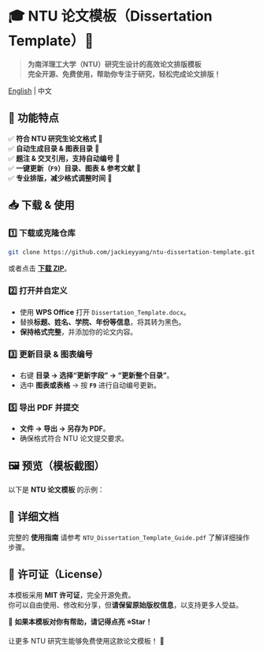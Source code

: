 # 🎓 NTU 论文模板（Dissertation Template）📄

> **为南洋理工大学（NTU）研究生设计的高效论文排版模板**  
> **完全开源、免费使用，帮助你专注于研究，轻松完成论文排版！**  

[English](./README.en.md) | 中文

## 🚀 功能特点

✅ **符合 NTU 研究生论文格式** 📄  
✅ **自动生成目录 & 图表目录** 📜  
✅ **题注 & 交叉引用，支持自动编号** 📖  
✅ **一键更新（`F9`）目录、图表 & 参考文献** 🔄  
✅ **专业排版，减少格式调整时间** 🎯  



## 📥 下载 & 使用

### **1️⃣ 下载或克隆仓库**
```bash
git clone https://github.com/jackieyyang/ntu-dissertation-template.git
```
或者点击 [**下载 ZIP**](https://github.com/jackieyyang/ntu-dissertation-template/archive/refs/heads/main.zip)。

### **2️⃣ 打开并自定义**
- 使用 **WPS Office** 打开 `Dissertation_Template.docx`。
- 替换**标题、姓名、学院、年份等信息**，将其转为黑色。
- **保持格式完整**，并添加你的论文内容。

### **3️⃣ 更新目录 & 图表编号**
- 右键 **目录 → 选择“更新字段” → “更新整个目录”**。
- 选中 **图表或表格** → 按 **`F9`** 进行自动编号更新。

### **5️⃣ 导出 PDF 并提交**
- **文件 → 导出 → 另存为 PDF**。
- 确保格式符合 NTU 论文提交要求。



## 🖼 预览（模板截图）

以下是 **NTU 论文模板** 的示例：

[](./images/Dissertation_Template_00.png)
[](./images/Dissertation_Template_01.png)
[](./images/Dissertation_Template_02.png)
[](./images/Dissertation_Template_03.png)
[](./images/Dissertation_Template_04.png)
[](./images/Dissertation_Template_05.png)
[](./images/Dissertation_Template_06.png)
[](./images/Dissertation_Template_07.png)
[](./images/Dissertation_Template_08.png)
[](./images/Dissertation_Template_09.png)
[](./images/Dissertation_Template_10.png)
[](./images/Dissertation_Template_11.png)
[](./images/Dissertation_Template_12.png)
[](./images/Dissertation_Template_13.png)
[](./images/Dissertation_Template_14.png)
[](./images/Dissertation_Template_15.png)
[](./images/Dissertation_Template_16.png)
[](./images/Dissertation_Template_17.png)
[](./images/Dissertation_Template_18.png)
[](./images/Dissertation_Template_19.png)
[](./images/Dissertation_Template_20.png)
[](./images/Dissertation_Template_21.png)
[](./images/Dissertation_Template_22.png)
[](./images/Dissertation_Template_23.png)

## 📖 详细文档

完整的 **使用指南** 请参考 `NTU_Dissertation_Template_Guide.pdf` 了解详细操作步骤。



## 📝 许可证（License）

本模板采用 **MIT 许可证**，完全开源免费。  
你可以自由使用、修改和分享，但**请保留原始版权信息**，以支持更多人受益。



🎉 **如果本模板对你有帮助，请记得点亮 ⭐Star！**

让更多 NTU 研究生能够免费使用这款论文模板！ 🚀